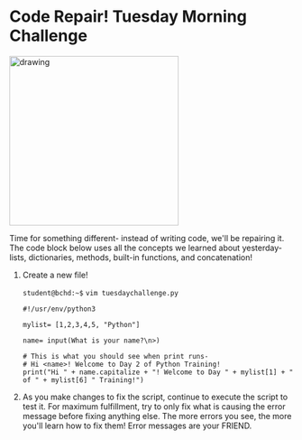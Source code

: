 # Code Repair! Tuesday Morning Challenge

<img src="https://code-love.com/wp-content/uploads/2019/04/got-a-new-error.jpeg" alt="drawing" width="300"/>

Time for something different- instead of writing code, we'll be repairing it. The code block below uses all the concepts we learned about yesterday- lists, dictionaries, methods, built-in functions, and concatenation!

1. Create a new file!

    `student@bchd:~$` `vim tuesdaychallenge.py`
    
    ```
    #!/usr/env/python3

    mylist= [1,2,3,4,5, "Python"]

    name= input(What is your name?\n>)

    # This is what you should see when print runs-
    # Hi <name>! Welcome to Day 2 of Python Training!
    print("Hi " + name.capitalize + "! Welcome to Day " + mylist[1] + " of " + mylist[6] " Training!")
    ```
    
0. As you make changes to fix the script, continue to execute the script to test it. For maximum fulfillment, try to only fix what is causing the error message before fixing anything else. The more errors you see, the more you'll learn how to fix them! Error messages are your FRIEND.
